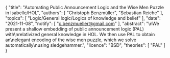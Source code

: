 {
    "title": "Automating Public Announcement Logic and the Wise Men Puzzle in Isabelle/HOL",
    "authors": [
        "Christoph Benzmüller",
        "Sebastian Reiche"
    ],
    "topics": [
        "Logic/General logic/Logics of knowledge and belief"
    ],
    "date": "2021-11-08",
    "notify": [
        "c.benzmueller@gmail.com"
    ],
    "abstract": "\nWe present a shallow embedding of public announcement logic (PAL) with\nrelativized general knowledge in HOL. We then use PAL to obtain an\nelegant encoding of the wise men puzzle, which we solve automatically\nusing sledgehammer.",
    "licence": "BSD",
    "theories": [
        "PAL"
    ]
}
